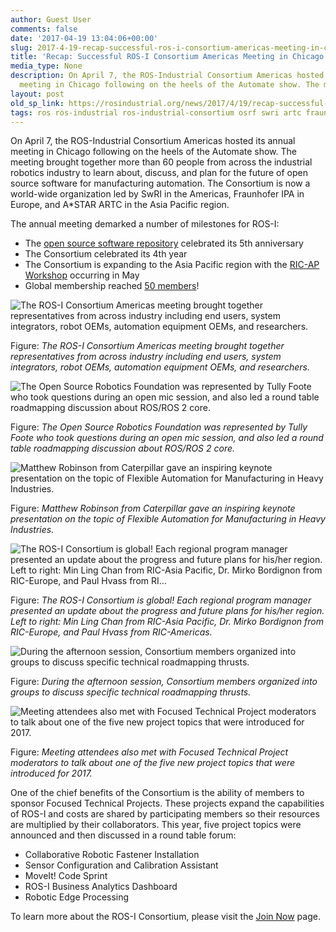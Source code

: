 ```yaml
---
author: Guest User
comments: false
date: '2017-04-19 13:04:06+00:00'
slug: 2017-4-19-recap-successful-ros-i-consortium-americas-meeting-in-chicago
title: 'Recap: Successful ROS-I Consortium Americas Meeting in Chicago'
media_type: None
description: On April 7, the ROS-Industrial Consortium Americas hosted its annual
  meeting in Chicago following on the heels of the Automate show. The meeting ...
layout: post
old_sp_link: https://rosindustrial.org/news/2017/4/19/recap-successful-ros-i-consortium-americas-meeting-in-chicago
tags: ros ros-industrial ros-industrial-consortium osrf swri artc fraunhofer-ipa
---
```


On April 7, the ROS-Industrial Consortium Americas hosted its annual meeting in Chicago following on the heels of the Automate show. The meeting brought together more than 60 people from across the industrial robotics industry to learn about, discuss, and plan for the future of open source software for manufacturing automation. The Consortium is now a world-wide organization led by SwRI in the Americas, Fraunhofer IPA in Europe, and A*STAR ARTC in the Asia Pacific region.

The annual meeting demarked a number of milestones for ROS-I:

* The [open source software repository](https://github.com/ros-industrial) celebrated its 5th anniversary
* The Consortium celebrated its 4th year
* The Consortium is expanding to the Asia Pacific region with the [RIC-AP Workshop](/events/2017/5/25/ric-ap-workshop) occurring in May
* Global membership reached [50 members](/ric/current-members/)!

![The ROS-I Consortium Americas meeting brought together representatives from across industry including end users, system integrators, robot OEMs, automation equipment OEMs, and researchers.](https://images.squarespace-cdn.com/content/v1/51df34b1e4b08840dcfd2841/1492602159255-WETHPUY8FNJMLX223JOA/image-asset.jpeg)

Figure: *The ROS-I Consortium Americas meeting brought together representatives from across industry including end users, system integrators, robot OEMs, automation equipment OEMs, and researchers.*

![The Open Source Robotics Foundation was represented by Tully Foote who took questions during an open mic session, and also led a round table roadmapping discussion about ROS/ROS 2 core.](https://images.squarespace-cdn.com/content/v1/51df34b1e4b08840dcfd2841/1492601666765-07D7QN91VNTYN88ZNS5Y/image-asset.jpeg)

Figure: *The Open Source Robotics Foundation was represented by Tully Foote who took questions during an open mic session, and also led a round table roadmapping discussion about ROS/ROS 2 core.*

![Matthew Robinson from Caterpillar gave an inspiring keynote presentation on the topic of Flexible Automation for Manufacturing in Heavy Industries.](https://images.squarespace-cdn.com/content/v1/51df34b1e4b08840dcfd2841/1492602841966-4ZNFG162EBBGLSITWP3F/image-asset.jpeg)

Figure: *Matthew Robinson from Caterpillar gave an inspiring keynote presentation on the topic of Flexible Automation for Manufacturing in Heavy Industries.*

![The ROS-I Consortium is global! Each regional program manager presented an update about the progress and future plans for his/her region. Left to right: Min Ling Chan from RIC-Asia Pacific, Dr. Mirko Bordignon from RIC-Europe, and Paul Hvass from RI…](https://images.squarespace-cdn.com/content/v1/51df34b1e4b08840dcfd2841/1492601940724-58QV7KY5UZSIWIPK9H4N/image-asset.jpeg)

Figure: *The ROS-I Consortium is global! Each regional program manager presented an update about the progress and future plans for his/her region. Left to right: Min Ling Chan from RIC-Asia Pacific, Dr. Mirko Bordignon from RIC-Europe, and Paul Hvass from RIC-Americas.*

![During the afternoon session, Consortium members organized into groups to discuss specific technical roadmapping thrusts.&nbsp;](https://images.squarespace-cdn.com/content/v1/51df34b1e4b08840dcfd2841/1492601767648-7ZDRWO686OKN9K88NWDC/image-asset.jpeg)

Figure: *During the afternoon session, Consortium members organized into groups to discuss specific technical roadmapping thrusts.*

![Meeting attendees also met with Focused Technical Project moderators to talk about one of the five new project topics that were introduced for 2017.](https://images.squarespace-cdn.com/content/v1/51df34b1e4b08840dcfd2841/1492601827728-ACS0TQ9GOD9HT3WVP5LI/image-asset.jpeg)

Figure: *Meeting attendees also met with Focused Technical Project moderators to talk about one of the five new project topics that were introduced for 2017.*

One of the chief benefits of the Consortium is the ability of members to sponsor Focused Technical Projects. These projects expand the capabilities of ROS-I and costs are shared by participating members so their resources are multiplied by their collaborators. This year, five project topics were announced and then discussed in a round table forum:

* Collaborative Robotic Fastener Installation
* Sensor Configuration and Calibration Assistant
* MoveIt! Code Sprint
* ROS-I Business Analytics Dashboard
* Robotic Edge Processing

To learn more about the ROS-I Consortium, please visit the [Join Now](/ric-americas/join-now/) page.


